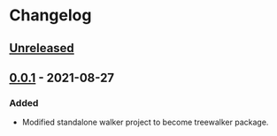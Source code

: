 # Changelog

## [Unreleased]

## [0.0.1] - 2021-08-27

### Added
  - Modified standalone walker project to become treewalker package.

[Unreleased]: /../../../
[0.0.1]: /../../../tags/0.0.1

